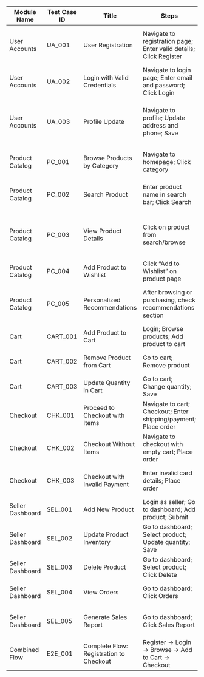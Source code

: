 | Module Name      | Test Case ID | Title                                   | Steps                                                              | Expected Result                                                           | Test Data                                                                                                       | Priority | Pyramid Layer |
| ---------------- | ------------ | --------------------------------------- | ------------------------------------------------------------------ | ------------------------------------------------------------------------- | --------------------------------------------------------------------------------------------------------------- | -------- | ------------- |
| User Accounts    | UA\_001      | User Registration                       | Navigate to registration page; Enter valid details; Click Register | User registered successfully; Redirected to login                         | Name: Test User; Email: [testuser@example.com](mailto:testuser@example.com); Password: Test\@123                | High     | End-to-End    |
| User Accounts    | UA\_002      | Login with Valid Credentials            | Navigate to login page; Enter email and password; Click Login      | User logged in successfully; Redirected to homepage                       | Email: [testuser@example.com](mailto:testuser@example.com); Password: Test\@123                                 | High     | End-to-End    |
| User Accounts    | UA\_003      | Profile Update                          | Navigate to profile; Update address and phone; Save                | Profile updated successfully; Confirmation message displayed              | Address: 123 Street; Phone: 9876543210                                                                          | Medium   | Integration   |
| Product Catalog  | PC\_001      | Browse Products by Category             | Navigate to homepage; Click category                               | All products under the category are displayed                             | Category: Women’s Dresses                                                                                       | High     | End-to-End    |
| Product Catalog  | PC\_002      | Search Product                          | Enter product name in search bar; Click Search                     | Search results display relevant products                                  | Product Name: Trendy Dress                                                                                      | High     | Integration   |
| Product Catalog  | PC\_003      | View Product Details                    | Click on product from search/browse                                | Product detail page displays description, images, size chart, and reviews | Product ID: 101                                                                                                 | High     | End-to-End    |
| Product Catalog  | PC\_004      | Add Product to Wishlist                 | Click “Add to Wishlist” on product page                            | Product added to wishlist successfully                                    | Product ID: 101                                                                                                 | Medium   | Integration   |
| Product Catalog  | PC\_005      | Personalized Recommendations            | After browsing or purchasing, check recommendations section        | Recommended products displayed based on user activity                     | Browsing History: Products 101,102                                                                              | Medium   | Integration   |
| Cart             | CART\_001    | Add Product to Cart                     | Login; Browse products; Add product to cart                        | Product added to cart successfully                                        | Product ID: 101                                                                                                 | High     | End-to-End    |
| Cart             | CART\_002    | Remove Product from Cart                | Go to cart; Remove product                                         | Product removed from cart                                                 | Product ID: 101                                                                                                 | Medium   | Integration   |
| Cart             | CART\_003    | Update Quantity in Cart                 | Go to cart; Change quantity; Save                                  | Quantity updated successfully                                             | Product ID: 101; Quantity: 2                                                                                    | Medium   | Integration   |
| Checkout         | CHK\_001     | Proceed to Checkout with Items          | Navigate to cart; Checkout; Enter shipping/payment; Place order    | Order placed successfully; Confirmation email sent                        | Products: 101; Shipping: 123 Street; Payment: Credit Card                                                       | High     | End-to-End    |
| Checkout         | CHK\_002     | Checkout Without Items                  | Navigate to checkout with empty cart; Place order                  | Error message displayed: 'Cart is empty'                                  |                                                                                                                 | High     | End-to-End    |
| Checkout         | CHK\_003     | Checkout with Invalid Payment           | Enter invalid card details; Place order                            | Error message displayed: 'Payment failed'                                 | Card Number: 1234567890123456                                                                                   | High     | Integration   |
| Seller Dashboard | SEL\_001     | Add New Product                         | Login as seller; Go to dashboard; Add product; Submit              | Product listed in inventory                                               | Product Name: Trendy Dress; Price: \$49.99                                                                      | High     | End-to-End    |
| Seller Dashboard | SEL\_002     | Update Product Inventory                | Go to dashboard; Select product; Update quantity; Save             | Inventory updated and reflected                                           | Product ID: 101; Quantity: 20                                                                                   | Medium   | Integration   |
| Seller Dashboard | SEL\_003     | Delete Product                          | Go to dashboard; Select product; Click Delete                      | Product removed from inventory                                            | Product ID: 102                                                                                                 | Medium   | Integration   |
| Seller Dashboard | SEL\_004     | View Orders                             | Go to dashboard; Click Orders                                      | Orders displayed with correct details                                     |                                                                                                                 | Medium   | Integration   |
| Seller Dashboard | SEL\_005     | Generate Sales Report                   | Go to dashboard; Click Sales Report                                | Sales report generated for selected period                                |                                                                                                                 | Low      | Integration   |
| Combined Flow    | E2E\_001     | Complete Flow: Registration to Checkout | Register → Login → Browse → Add to Cart → Checkout                 | Order placed successfully; Confirmation received                          | Name: Test User; Email: [newuser@example.com](mailto:newuser@example.com); Password: Test\@123; Product ID: 101 | High     | End-to-End    |


